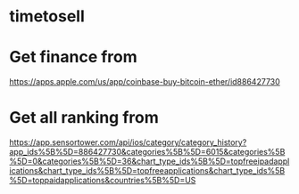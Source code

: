# timetosell

# Get finance from

https://apps.apple.com/us/app/coinbase-buy-bitcoin-ether/id886427730

# Get all ranking from

https://app.sensortower.com/api/ios/category/category_history?app_ids%5B%5D=886427730&categories%5B%5D=6015&categories%5B%5D=0&categories%5B%5D=36&chart_type_ids%5B%5D=topfreeipadapplications&chart_type_ids%5B%5D=topfreeapplications&chart_type_ids%5B%5D=toppaidapplications&countries%5B%5D=US
